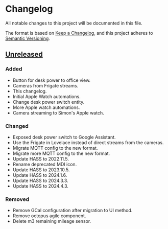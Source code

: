 # Changelog

All notable changes to this project will be documented in this file.

The format is based on [Keep a Changelog](https://keepachangelog.com/en/1.0.0/),
and this project adheres to [Semantic Versioning](https://semver.org/spec/v2.0.0.html).

## [Unreleased]

### Added

- Button for desk power to office view.
- Cameras from Frigate streams.
- This changelog.
- Initial Apple Watch automations.
- Change desk power switch entity.
- More Apple watch automations.
- Camera streaming to Simon's Apple watch.

### Changed

- Exposed desk power switch to Google Assistant.
- Use the Frigate in Lovelace instead of direct streams from the cameras.
- Migrate MQTT config to the new format.
- Migrate more MQTT config to the new format.
- Update HASS to 2022.11.5.
- Rename deprecated MDI icon.
- Update HASS to 2023.10.5.
- Update HASS to 2024.1.6.
- Update HASS to 2024.3.3.
- Update HASS to 2024.4.3.

### Removed

- Remove GCal configuration after migration to UI method.
- Remove octopus agile component.
- Delete m3 remaining mileage sensor.

[Unreleased]: https://github.com/a7d-corp/homeassistant/tree/main
